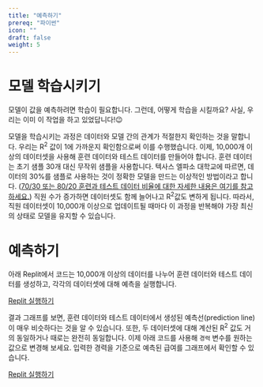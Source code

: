 ```yaml
---
title: "예측하기"
prereq: "파이썬"
icon: ""
draft: false
weight: 5
---
```


# 모델 학습시키기

모델이 값을 예측하려면 학습이 필요합니다. 그런데, 어떻게 학습을 시킬까요? 사실, 우리는 이미 이 작업을 하고 있었답니다!😉

모델을 학습시키는 과정은 데이터와 모델 간의 관계가 적절한지 확인하는 것을 말합니다. 우리는 R<sup>2</sup> 값이 1에 가까운지 확인함으로써 이를 수행했습니다. 이제, 10,000개 이상의 데이터셋을 사용해 훈련 데이터와 테스트 데이터를 만들어야 합니다. 훈련 데이터는 초기 샘플 30개 대신 무작위 샘플을 사용합니다. 텍사스 엘파소 대학교에 따르면, 데이터의 30%를 샘플로 사용하는 것이 정확한 모델을 만드는 이상적인 방법이라고 합니다. ([70/30 또는 80/20 훈련과 테스트 데이터 비율에 대한 자세한 내용은 여기를 참고하세요.](https://scholarworks.utep.edu/cs_techrep/1209/)) 직원 수가 증가하면 데이터셋도 함께 늘어나고 R<sup>2</sup>값도 변하게 됩니다. 따라서, 직원 데이터셋이 10,000개 이상으로 업데이트될 때마다 이 과정을 반복해야 가장 최신의 상태로 모델을 유지할 수 있습니다. 


# 예측하기

아래 Replit에서 코드는 10,000개 이상의 데이터를 나누어 훈련 데이터와 테스트 데이터를 생성하고, 각각의 데이터셋에 대해 예측을 실행합니다. 

<a class="my-2 mx-4 btn btn-info" href="https://replit.com/@nuevofoundation/LinearRegression-ConsoleApp#src/05-e1.py" target="_blank">Replit 실행하기</a>

결과 그래프를 보면, 훈련 데이터와 테스트 데이터에서 생성된 예측선(prediction line)이 매우 비슷하다는 것을 알 수 있습니다. 또한, 두 데이터셋에 대해 계산된 R<sup>2</sup> 값도 거의 동일하거나 때로는 완전히 동일합니다. 이제 아래 코드를 사용해 `경력` 변수를 원하는 값으로 변경해 보세요. 입력한 경력을 기준으로 예측된 급여를 그래프에서 확인할 수 있습니다.

<a class="my-2 mx-4 btn btn-info" href="https://replit.com/@nuevofoundation/LinearRegression-ConsoleApp#src/05-e2.py" target="_blank">Replit 실행하기</a>